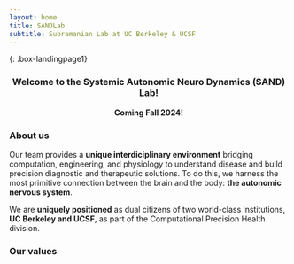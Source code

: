 ```yaml
---
layout: home
title: SANDLab
subtitle: Subramanian Lab at UC Berkeley & UCSF
---
```


{: .box-landingpage1}
<center><h3>Welcome to the Systemic Autonomic Neuro Dynamics (SAND) Lab!</h3></center>  

<center><b>Coming Fall 2024!</b></center>

<h3>About us</h3>

Our team provides a <b>unique interdiciplinary environment</b> bridging computation, engineering, and physiology to understand disease and build precision diagnostic and therapeutic solutions. To do this, we harness the most primitive connection between the brain and the body: <b>the autonomic nervous system</b>.  
  
We are <b>uniquely positioned</b> as dual citizens of two world-class institutions, <b>UC Berkeley and UCSF</b>, as part of the Computational Precision Health division.

<h3>Our values</h3>



